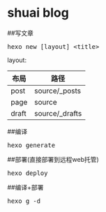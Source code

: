 # shuai blog

##写文章

<pre>hexo new [layout] &lt;title></pre>
layout:

| 布局 | 路径 |
| ------| ------ |
| post | source/_posts |
| page | source |
| draft | source/_drafts |

##编译
<pre>hexo generate</pre>

##部署(直接部署到远程web托管)
<pre>hexo deploy</pre>

##编译+部署
<pre>hexo g -d</pre>